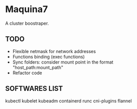 # Maquina7

A cluster boostraper.

## TODO
- Flexible netmask for network addresses
- Functions binding (exec functions)
- Sync folders: consider mount point in the format "host_path:mount_path"
- Refactor code

## SOFTWARES LIST
kubectl
kubelet
kubeadm
containerd
runc
cni-plugins
flannel







